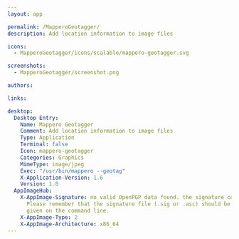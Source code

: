 ```yaml
---
layout: app

permalink: /MapperoGeotagger/
description: Add location information to image files

icons:
  - MapperoGeotagger/icons/scalable/mappero-geotagger.svg

screenshots:
  - MapperoGeotagger/screenshot.png

authors:

links:

desktop:
  Desktop Entry:
    Name: Mappero Geotagger
    Comment: Add location information to image files
    Type: Application
    Terminal: false
    Icon: mappero-geotagger
    Categories: Graphics
    MimeType: image/jpeg
    Exec: "/usr/bin/mappero --geotag"
    X-Application-Version: 1.6
    Version: 1.0
  AppImageHub:
    X-AppImage-Signature: no valid OpenPGP data found. the signature could not be verified.
      Please remember that the signature file (.sig or .asc) should be the first file
      given on the command line.
    X-AppImage-Type: 2
    X-AppImage-Architecture: x86_64
---
```

